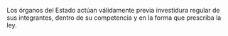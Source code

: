 Los órganos del Estado actúan válidamente previa investidura regular de sus integrantes, dentro de su competencia y en la forma que prescriba la ley.  
